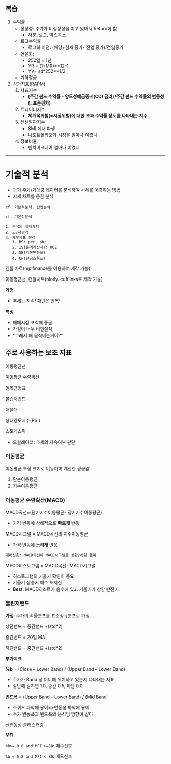 ## 복습

1. 수익률
   - 정상성: 주가가 비정상성을 띠고 있어서 Return화 함
     - 차분, 로그, 박스콕스
   - 로그수익률
     - 로그화 이전: (배당+현재 종가- 전일 종가)/전일종가
   - 연율화:
     - 252일 = 1년
     - YR = (1+MR)\**12-1
     - YV= sd\*252\**1/2
   - 기하평균
2. 성과지표(RAPM)
   1. 샤프지수
      - **(주간 펀드 수익률 - 양도성예금증서(CD) 금리)/주간 펀드 수익률의 변동성(=표준편차)**
   2. 트레이너지수
      - **체계적위험(=시장위험)에 대한 초과 수익률 정도를 나타내는 지수**
   3. 젠센알파지수
      - SML에서 파생
      - 니포트폴리오가 시장을 얼마나 이겼니
   4. 정보비율
      - 벤치마크데이 얼마나 이겼니

---

# 기술적 분석

- 과거 주가/거래량 데이터를 분석하여 시세를 예측하는 방법
- 시세 차트를 통한 분석

```
cf. 기본적분석, 산업분석

cf. 기본적분석

1. 주식의 내재가치
2. 고/저평가
3. 재무제표 분석
   1. BS: per, pbr
   2. IS(손익계산서): ROE
   3. SE(자본변동표)
   4. CF(현금흐름표)
```

캔들 차트(mplfinance를 이용하여 제작 가능)

이동평균선, 캔들차트(plotly. cufflinks로 제작 가능)

**가정**

- 추세는 지속! 패턴은 반복!

**특징**

- 매매시점 포착에 좋음
- 가정이 너무 비현실적
- "그래서 왜 움직이는거야?"

## 주로 사용하는 보조 지표

이동평균선

이동평균 수렴확산

일목균형표

볼린저밴드

매물대



상대강도지수(RSI)

스토캐스틱

- 오실레이터: 추세의 지속여부 판단



### 이동평균

이동평균 특정 크기로 이동하며 계산한 평균값

1. 단순이동평균
2. 지수이동평균

### 이동평균 수렴확산(MACD)

MACD곡선=(단기지수이동평균- 장기지수이동평균)

- 가격 변동에 상태적으로 **빠르게** 반응

MACD시그널 = MACD곡선의 지수이동평균

- 가격 변동에 **느리게** 반응

```
매매신호: MACD곡선이 MACD시그널을 상향/하향 돌파
```

MACD히스토그램 = MACD곡선- MACD시그널

- 히스토그램의 기울기 확인이 중요
- 기울기 상승시 매수 포지션
- **Best**: MACD히스트가 음수에 있고 기울기가 상향 반전시

### 볼린저밴드

**가정**: 주가의 확률분포를 표준정규분포로 가정



상단밴드 = 중간밴드 +(std*2)

중간밴드 = 20일 MA

하단밴드 = 중간밴드 +(std*2)



**부가지표**

**%b** = (Close – Lower Band) / (Upper Band – Lower Band)

- 주가가 Band 상 어디에 위치하고 있는지 나타내는 지표
- 상단에 걸치면 1.0, 중간 0.5, 하단 0.0

**밴드폭** = (Upper Band – Lower Band) / (Mid Band

- 스퀴즈 파악에 용이=>변동성 파악에 용이
- 주가 변동폭과 밴드폭의 움직임 방향이 같다

 cf변동성 클러스터링

**MFI**



```%b>= 0.8 and MFI >=80```: 매수신호

```%b < 0.8 and MFI < 80```: 매도신호